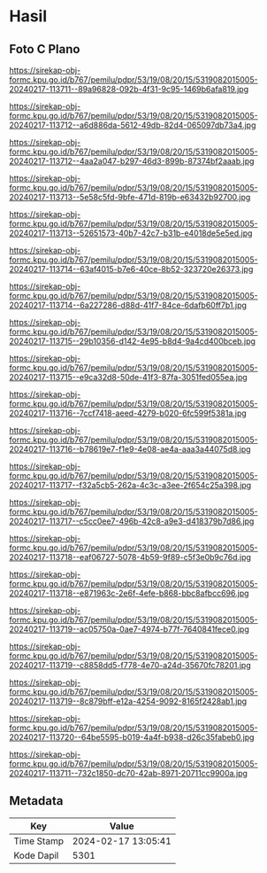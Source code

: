 # Hasil

## Foto C Plano

https://sirekap-obj-formc.kpu.go.id/b767/pemilu/pdpr/53/19/08/20/15/5319082015005-20240217-113711--89a96828-092b-4f31-9c95-1469b6afa819.jpg

https://sirekap-obj-formc.kpu.go.id/b767/pemilu/pdpr/53/19/08/20/15/5319082015005-20240217-113712--a6d886da-5612-49db-82d4-065097db73a4.jpg

https://sirekap-obj-formc.kpu.go.id/b767/pemilu/pdpr/53/19/08/20/15/5319082015005-20240217-113712--4aa2a047-b297-46d3-899b-87374bf2aaab.jpg

https://sirekap-obj-formc.kpu.go.id/b767/pemilu/pdpr/53/19/08/20/15/5319082015005-20240217-113713--5e58c5fd-9bfe-471d-819b-e63432b92700.jpg

https://sirekap-obj-formc.kpu.go.id/b767/pemilu/pdpr/53/19/08/20/15/5319082015005-20240217-113713--52651573-40b7-42c7-b31b-e4018de5e5ed.jpg

https://sirekap-obj-formc.kpu.go.id/b767/pemilu/pdpr/53/19/08/20/15/5319082015005-20240217-113714--63af4015-b7e6-40ce-8b52-323720e26373.jpg

https://sirekap-obj-formc.kpu.go.id/b767/pemilu/pdpr/53/19/08/20/15/5319082015005-20240217-113714--6a227286-d88d-41f7-84ce-6dafb60ff7b1.jpg

https://sirekap-obj-formc.kpu.go.id/b767/pemilu/pdpr/53/19/08/20/15/5319082015005-20240217-113715--29b10356-d142-4e95-b8d4-9a4cd400bceb.jpg

https://sirekap-obj-formc.kpu.go.id/b767/pemilu/pdpr/53/19/08/20/15/5319082015005-20240217-113715--e9ca32d8-50de-41f3-87fa-3051fed055ea.jpg

https://sirekap-obj-formc.kpu.go.id/b767/pemilu/pdpr/53/19/08/20/15/5319082015005-20240217-113716--7ccf7418-aeed-4279-b020-6fc599f5381a.jpg

https://sirekap-obj-formc.kpu.go.id/b767/pemilu/pdpr/53/19/08/20/15/5319082015005-20240217-113716--b78619e7-f1e9-4e08-ae4a-aaa3a44075d8.jpg

https://sirekap-obj-formc.kpu.go.id/b767/pemilu/pdpr/53/19/08/20/15/5319082015005-20240217-113717--f32a5cb5-262a-4c3c-a3ee-2f654c25a398.jpg

https://sirekap-obj-formc.kpu.go.id/b767/pemilu/pdpr/53/19/08/20/15/5319082015005-20240217-113717--c5cc0ee7-496b-42c8-a9e3-d418379b7d86.jpg

https://sirekap-obj-formc.kpu.go.id/b767/pemilu/pdpr/53/19/08/20/15/5319082015005-20240217-113718--eaf06727-5078-4b59-9f89-c5f3e0b9c76d.jpg

https://sirekap-obj-formc.kpu.go.id/b767/pemilu/pdpr/53/19/08/20/15/5319082015005-20240217-113718--e871963c-2e6f-4efe-b868-bbc8afbcc696.jpg

https://sirekap-obj-formc.kpu.go.id/b767/pemilu/pdpr/53/19/08/20/15/5319082015005-20240217-113719--ac05750a-0ae7-4974-b77f-7640841fece0.jpg

https://sirekap-obj-formc.kpu.go.id/b767/pemilu/pdpr/53/19/08/20/15/5319082015005-20240217-113719--c8858dd5-f778-4e70-a24d-35670fc78201.jpg

https://sirekap-obj-formc.kpu.go.id/b767/pemilu/pdpr/53/19/08/20/15/5319082015005-20240217-113719--8c879bff-e12a-4254-9092-8165f2428ab1.jpg

https://sirekap-obj-formc.kpu.go.id/b767/pemilu/pdpr/53/19/08/20/15/5319082015005-20240217-113720--64be5595-b019-4a4f-b938-d26c35fabeb0.jpg

https://sirekap-obj-formc.kpu.go.id/b767/pemilu/pdpr/53/19/08/20/15/5319082015005-20240217-113711--732c1850-dc70-42ab-8971-20711cc9900a.jpg


## Metadata

| Key        | Value               |
| ---------- | ------------------- |
| Time Stamp | 2024-02-17 13:05:41 |
| Kode Dapil | 5301                |



